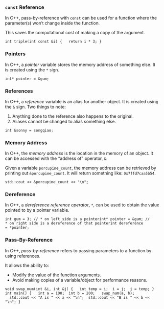 ### `const` Reference

In C++, pass-by-reference with `const` can be used for a function where the parameter(s) won’t change inside the function.

This saves the computational cost of making a copy of the argument.

```
int triple(int const &i) {   return i * 3; }
```

### Pointers

In C++, a _pointer_ variable stores the memory address of something else. It is created using the `*` sign.

```
int* pointer = &gum;
```

### References

In C++, a _reference_ variable is an alias for another object. It is created using the `&` sign. Two things to note:

1.  Anything done to the reference also happens to the original.
2.  Aliases cannot be changed to alias something else.

```
int &sonny = songqiao;
```

### Memory Address

In C++, the _memory address_ is the location in the memory of an object. It can be accessed with the “address of” operator, `&`.

Given a variable `porcupine_count`, the memory address can be retrieved by printing out `&porcupine_count`. It will return something like: `0x7ffd7caa5b54`.

```
std::cout << &porcupine_count << "\n";
```

### Dereference

In C++, a _dereference reference operator_, `*`, can be used to obtain the value pointed to by a pointer variable.

```
int gum = 3; // * on left side is a pointerint* pointer = &gum; // * on right side is a dereference of that pointerint dereference = *pointer;
```

### Pass-By-Reference

In C++, _pass-by-reference_ refers to passing parameters to a function by using references.

It allows the ability to:

-   Modify the value of the function arguments.
-   Avoid making copies of a variable/object for performance reasons.

```
void swap_num(int &i, int &j) {   int temp = i;  i = j;  j = temp; } int main() {   int a = 100;  int b = 200;   swap_num(a, b);   std::cout << "A is " << a << "\n";  std::cout << "B is " << b << "\n"; }
```